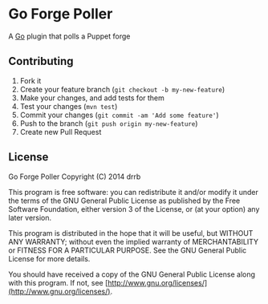 # Go Forge Poller

A [Go](http://www.go.cd) plugin that polls a Puppet forge

## Contributing

1. Fork it
2. Create your feature branch (`git checkout -b my-new-feature`)
3. Make your changes, and add tests for them
4. Test your changes (`mvn test`)
5. Commit your changes (`git commit -am 'Add some feature'`)
6. Push to the branch (`git push origin my-new-feature`)
7. Create new Pull Request

## License

Go Forge Poller
Copyright (C) 2014 drrb

This program is free software: you can redistribute it and/or modify
it under the terms of the GNU General Public License as published by
the Free Software Foundation, either version 3 of the License, or
(at your option) any later version.

This program is distributed in the hope that it will be useful,
but WITHOUT ANY WARRANTY; without even the implied warranty of
MERCHANTABILITY or FITNESS FOR A PARTICULAR PURPOSE.  See the
GNU General Public License for more details.

You should have received a copy of the GNU General Public License
along with this program.  If not, see [http://www.gnu.org/licenses/](http://www.gnu.org/licenses/).
